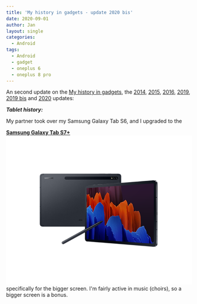 ```yaml
---
title: 'My history in gadgets - update 2020 bis'
date: 2020-09-01
author: Jan
layout: single
categories:
  - Android
tags:
  - Android
  - gadget
  - oneplus 6
  - oneplus 8 pro
---
```

An second update on the [My history in gadgets](/2012/01/04/my-history-in-gadgets), 
the [2014](/2014/05/12/my-history-in-gadgets-update-2014/),
 [2015](/2015/06/02/my-history-in-gadgets-update-2015), 
 [2016](/2016/07/15/my-history-in-gadgets-update-2016/),
 [2019](/2019/06/26/my-history-in-gadgets-update-2019/),
[2019 bis](/2019/12/31/my-history-in-gadgets-update-2019-bis/) and
[2020](/2019/12/31/my-history-in-gadgets-update-2020/) updates:

_**Tablet history:**_

My partner took over my Samsung Galaxy Tab S6, and I upgraded to the

**[Samsung Galaxy Tab S7+](https://www.gsmarena.com/samsung_galaxy_tab_s7+-10336.php)  
![](/assets/images/2020/09/galaxy-tab-s7plus.png)**   
specifically for the bigger screen. I'm fairly active in music (choirs), so a bigger screen is a bonus.

